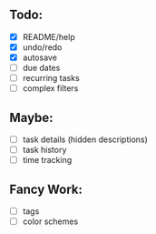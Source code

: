 ## Todo:

- [x] README/help
- [x] undo/redo
- [x] autosave
- [ ] due dates
- [ ] recurring tasks
- [ ] complex filters

## Maybe:

- [ ] task details (hidden descriptions)
- [ ] task history
- [ ] time tracking

## Fancy Work:

- [ ] tags
- [ ] color schemes
<!--
- [x] archive
-->
